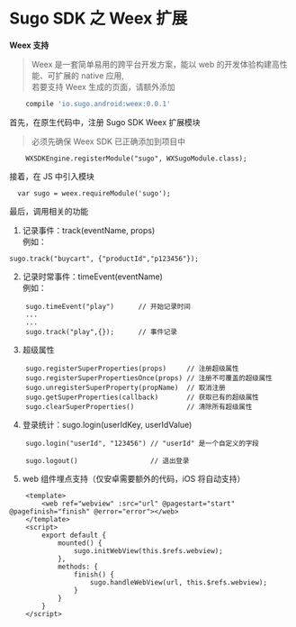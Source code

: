 # Sugo SDK 之 Weex 扩展
**Weex 支持**    
> Weex 是一套简单易用的跨平台开发方案，能以 web 的开发体验构建高性能、可扩展的 native 应用,   
若要支持 Weex 生成的页面，请额外添加   

```Groovy    
    compile 'io.sugo.android:weex:0.0.1'
```

首先，在原生代码中，注册 Sugo SDK Weex 扩展模块
> 必须先确保 Weex SDK 已正确添加到项目中

```
    WXSDKEngine.registerModule("sugo", WXSugoModule.class);
```

接着，在 JS 中引入模块      

```
  var sugo = weex.requireModule('sugo');
```

最后，调用相关的功能   

1. 记录事件：track(eventName, props)   
    例如：
```
sugo.track("buycart", {"productId","p123456"});
```

2. 记录时常事件：timeEvent(eventName)   
    例如：
```
    sugo.timeEvent("play")      // 开始记录时间
    ...
    ...
    sugo.track("play",{});      // 事件记录
```

3. 超级属性   
```
    sugo.registerSuperProperties(props)     // 注册超级属性
    sugo.registerSuperPropertiesOnce(props) // 注册不可覆盖的超级属性
    sugo.unregisterSuperProperty(propName)  // 取消注册
    sugo.getSuperProperties(callback)       // 获取已有的超级属性
    sugo.clearSuperProperties()             // 清除所有超级属性
```

4. 登录统计：sugo.login(userIdKey, userIdValue)

```
    sugo.login("userId", "123456") // "userId" 是一个自定义的字段
    
    sugo.logout()                  // 退出登录
```

5. web 组件埋点支持（仅安卓需要额外的代码，iOS 将自动支持）

```
    <template>
        <web ref="webview" :src="url" @pagestart="start" @pagefinish="finish" @error="error"></web>
    </template>
    <script>
        export default {
            mounted() {
                sugo.initWebView(this.$refs.webview);
            },
            methods: {
                finish() {
                    sugo.handleWebView(url, this.$refs.webview);
                }
            }
        }
    </script>
```
